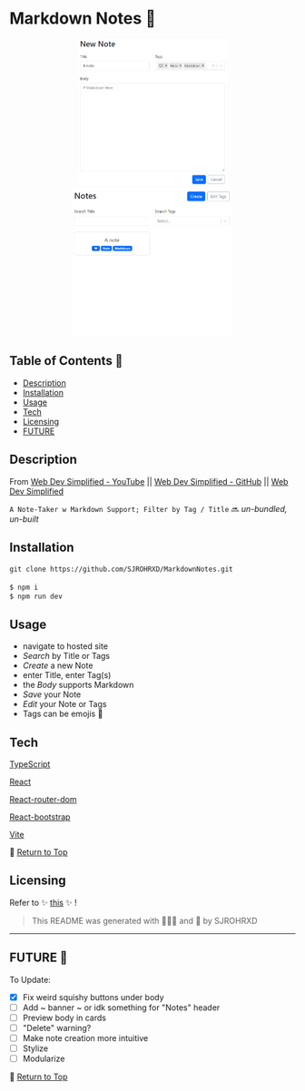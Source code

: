 # Markdown Notes 🌷 #

<p align="center">
<img src="https://raw.githubusercontent.com/SJROHRXD/MarkdownNotes/master/public/assets/noteexamppp.png" height="260" > <img src="https://raw.githubusercontent.com/SJROHRXD/MarkdownNotes/master/public/assets/noteexamppp2.png" height="260" >
</p>


## Table of Contents 🌺

- [Description](#Description-)
- [Installation](#Installation-)
- [Usage](#Usage-)
- [Tech](#Tech-)
- [Licensing](#Licensing-)
- [FUTURE](#FUTURE-)

## Description 

From [Web Dev Simplified - YouTube](https://youtu.be/j898RGRw0b4) || [Web Dev Simplified - GitHub](https://github.com/WebDevSimplified) || [Web Dev Simplified](http://www.webdevsimplified.com/)

` A Note-Taker w Markdown Support; Filter by Tag / Title ` 🔜 *un-bundled, un-built*

## Installation 

    git clone https://github.com/SJROHRXD/MarkdownNotes.git

    $ npm i
    $ npm run dev

## Usage 

- navigate to hosted site
- *Search* by Title or Tags
- *Create* a new Note
- enter Title, enter Tag(s)
- the *Body* supports Markdown
- *Save* your Note
- *Edit* your Note or Tags
- Tags can be emojis 🧷

## Tech 

[TypeScript](https://www.typescriptlang.org/docs/)

[React](https://reactjs.org/docs/getting-started.html)

[React-router-dom](https://v5.reactrouter.com/web/guides/quick-start)

[React-bootstrap](https://react-bootstrap.github.io/getting-started/introduction)

[Vite](https://vitejs.dev/guide/)

🍒 [Return to Top](#Table-of-Contents)

## Licensing 

Refer to ✨ [this](https://github.com/WebDevSimplified/react-note-taking-app/blob/main/LICENSE) ✨ !

>This README was generated with 🌼🌿🌷 and 🤍 by SJROHRXD

---

## FUTURE 🚀

To Update:
- [x] Fix weird squishy buttons under body
- [ ] Add ~ banner ~ or idk something for "Notes" header
- [ ] Preview body in cards
- [ ] "Delete" warning?
- [ ] Make note creation more intuitive
- [ ] Stylize
- [ ] Modularize

🍒 [Return to Top](#Table-of-Contents)